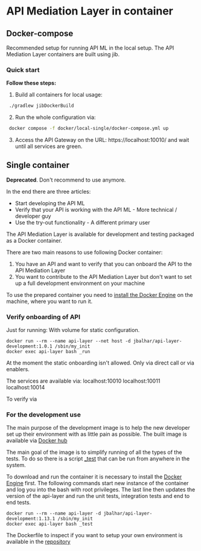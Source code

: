 # API Mediation Layer in container

## Docker-compose

Recommended setup for running API ML in the local setup. The API Mediation Layer containers are built using jib. 

### Quick start

**Follow these steps:**

1. Build all containers for local usage:

  ```sh
   ./gradlew jibDockerBuild
   ```

2. Run the whole configuration via:

  ```sh
   docker compose -f docker/local-single/docker-compose.yml up
   ```

3. Access the API Gateway on the URL: https://localhost:10010/ and wait until all services are green. 

## Single container

**Deprecated**. Don't recommend to use anymore. 

In the end there are three articles:
 - Start developing the API ML
 - Verify that your API is working with the API ML - More technical / developer guy
 - Use the try-out functionality - A different primary user

The API Mediation Layer is available for development and testing packaged as a Docker container. 

There are two main reasons to use following Docker container:
1) You have an API and want to verify that you can onboard the API to the API Mediation Layer 
2) You want to contribute to the API Mediation Layer but don't want to set up a full development environment on your machine

To use the prepared container you need to [install the Docker Engine](https://docs.docker.com/install/) on the machine, where you want to run it.

### Verify onboarding of API

Just for running:
With volume for static configuration. 

```
docker run --rm --name api-layer --net host -d jbalhar/api-layer-development:1.0.1 /sbin/my_init
docker exec api-layer bash _run
```

At the moment the static onboarding isn't allowed. Only via direct call or via enablers. 

The services are available via:
localhost:10010
localhost:10011
localhost:10014

To verify via 

### For the development use

The main purpose of the development image is to help the new developer set up 
their environment with as little pain as possible. The built image is available
via [Docker hub](https://hub.docker.com/r/jbalhar/api-layer-development)

The main goal of the image is to simplify running of all the types of the tests. To do so there is a script [_test](https://github.com/zowe/api-layer/blob/master/docker/development/_test) that can be run from anywhere in the system. 

To download and run the container it is necessary to install the [Docker Engine](https://www.docker.com/) first. The following commands start new instance of the container and log you into the bash with root privileges. The last line then updates the version of the api-layer and run the unit tests, integration tests and end to end tests. 

```
docker run --rm --name api-layer -d jbalhar/api-layer-development:1.13.1 /sbin/my_init
docker exec api-layer bash _test
```

The Dockerfile to inspect if you want to setup your own environment is available in the [repository](https://github.com/zowe/api-layer/blob/master/docker/development/Dockerfile)
